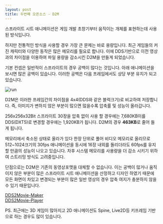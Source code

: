 ```yaml
---
layout: post
title: 두번째 오픈소스 - D2M
---
```


스프라이트 시트 애니메이션은 게임 개발 초창기부터 움직이는 개체를 표현하는데 사용된 방식입니다. 

하지만 전통적인 방식을 사용할 경우 가장 큰 문제는 바로 용량입니다. 최근 게임들의 커진 캐릭터와 다양한 동작은 많은 메모리를 필요로 합니다. 이에 DDS기반으로 이전 영상과의 차이점을 이용하여 파일 용량을 감소시킨 D2M을 만들게 되었습니다.

기본 컨셉은 일반적이 스프라이트의 경우 공백이 많다는 것입니다. 아래 애니메이션을 보시면 많은 공백이 있습니다. 이러한 공백은 다음 프레임에서도 상당 부분 유지가 되고 있습니다.

![run](https://skyzerotiger.com/public/img/d2m_preview.gif) 

D2M은 이러한 프레임간의 차이점을 4x4(DDS와 같은 블럭크기)로 비교하여 저장합니다. 즉, 이미지가 변하지 않은 부분이 많으면 많을수록 압축률 및 성능이 올라갑니다.

256x256x32Bit 스프라이트 30장을 압축 없이 사용 할 경우에는 7,680KB이를 DDS(DXT5)로 변경할 경우에는 1,920KB가 됩니다. D2M의 경우 **463KB**로 줄어 들게 됩니다.

메모리에서 축소된 상태로 올라가 있다 한장 단위로 풀어 비디오 메모리로 올리므로 512~1024크기의 30fps 애니메이션을 동시에 16장 내외를 돌리더라도 60fps를 유지할 만큼의 성능이 나오고 있습니다. 차후 시스템 메모리를 사용량을 더 감소 시키기 위하여 스트리밍 방식도 고려중입니다.

단점으로는 D2M은 기존의 동영상포맷을 대체할 수 없습니다. 이는 공백이 많거나 움직이지 않은 부분이 많은 스프라이트 시트 애니메이션을 산정하고 디자인 하였기 때문에 모든 화면이 차있고 변경되는 부분이 많은 일반 영상의 경우 압축 여지가 충분하지 않을 수 있기 때문입니다. 

[DDS2Movie-Maker](https://github.com/skyzerotiger/DDS2Movie-Maker)   
[DDS2Movie-Player](https://github.com/skyzerotiger/DDS2Movie-Player)

PS. 최근에는 3D 게임이 많아지고 2D 애니메이션도 Spine, Live2D등 키프레임 기반으로 하는 경우도 많이 있습니다. 